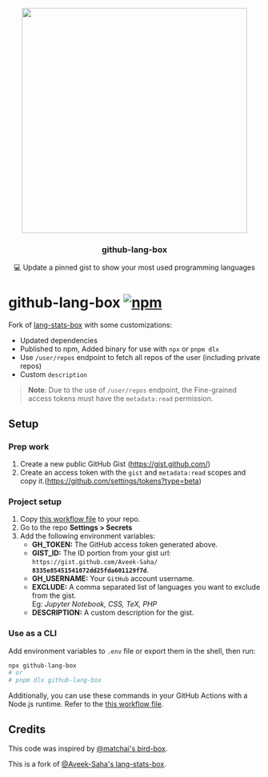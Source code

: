 <p align="center">
  <img width="450" src="https://user-images.githubusercontent.com/31800695/138593031-536f9b8c-714c-4c4f-8725-63ea105fcca0.png">
  <h3 align="center">github-lang-box</h3>
  <p align="center">💻 Update a pinned gist to show your most used programming languages</p>
</p>

# github-lang-box [![npm](https://img.shields.io/npm/v/github-lang-box)](https://www.npmjs.com/package/github-lang-box)

Fork of [lang-stats-box](https://github.com/Aveek-Saha/lang-stats-box) with some customizations: 
  + Updated dependencies
  + Published to npm, Added binary for use with `npx` or `pnpm dlx`
  + Use `/user/repos` endpoint to fetch all repos of the user (including private repos)
  + Custom `description`

> **Note**: Due to the use of `/user/repos` endpoint, the Fine-grained access tokens must have the `metadata:read` permission.

## Setup

### Prep work

1. Create a new public GitHub Gist (https://gist.github.com/)
2. Create an access token with the `gist` and `metadata:read` scopes and copy it.(https://github.com/settings/tokens?type=beta)

### Project setup

1. Copy [this workflow file](.github/workflows/update.yml) to your repo. 
2. Go to the repo **Settings > Secrets**
3. Add the following environment variables:
   - **GH_TOKEN:** The GitHub access token generated above.
   - **GIST_ID:** The ID portion from your gist url: <br> `https://gist.github.com/Aveek-Saha/` **`8335e85451541072dd25fda601129f7d`**.
   - **GH_USERNAME:** Your `GitHub` account username.
   - **EXCLUDE:** A comma separated list of languages you want to exclude from the gist. <br> Eg: *Jupyter Notebook, CSS, TeX, PHP*
   - **DESCRIPTION:** A custom description for the gist.

### Use as a CLI

Add environment variables to `.env` file or export them in the shell, then run:

```bash
npx github-lang-box
# or
# pnpm dlx github-lang-box
```

Additionally, you can use these commands in your GitHub Actions with a Node.js runtime. Refer to the [this workflow file](.github/workflows/update.yml).

## Credits

This code was inspired by [@matchai's bird-box](https://github.com/matchai/bird-box).

This is a fork of [@Aveek-Saha's lang-stats-box](https://github.com/Aveek-Saha/lang-stats-box).
